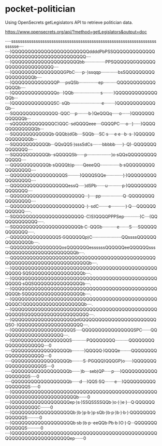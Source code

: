 # pocket-politician

Using OpenSecrets getLegislators API to retrieve politician data.

https://www.opensecrets.org/api/?method=getLegislators&output=doc

·····sssssssssssssssssssssssssssssssssssssssssssssssssssssssssssssssssssssse····
····)QQQQQQQQQQQQQQQQQQQQQQQQddddPbPSSQQQQQQQQQQQQQQQQQQQQQQQQQQQQQQQQQQQQQQ····
····)QQQQQQQQQQQQQQQQQQQQQbb·················PPSQQQQQQGQQQQQQQQQQQQQQQQQQQQQ····
····)QQQQQQQQQQQQQQQQGPbC······p··)ssqqp··············bsSQQQQQQQQQQQQQQQQQQb····
····)QQQQQQQQQQQQQQP·····psQSb················ep···········QQQQQQQQQQQQQQQQb····
····)QQQQQQQQQQQQQQo···)QQb······················s·········)QQQQQQQQQQQQQQQb···
····)QQQQQQQQQQQQQSC··sQb··························e·········)QQQQQQQQQQQQQb···
····SQQQQQQQQQQQQQQ··QQC····p·········b·)QeQQQq······o·······)QQQQQQQQQQQQQb···
····sQQQQQQQQQQQQQC)QQC··sdQQQQeee····GQQQPC·····o···)······)QQQQQQQQQQQQQQb···
····SQQQQQQQQQQQQb·QQQb)dGb····SQQb····SC·s·····e·e···b··s··)QQQQQQQQQQQQQQb···
····SQQQQQQQQQQQb···QQsQQS·)sssSdCs········bbbbb······)··Q)··QQQQQQQQQQQQQQ····
····SQQQQQQQQQQQb··sQQQQQSb······p····················)o·sQQsQQQQQQQQQQQQQQ····
····QQQQQQQQQQQQb·sQQQQb)p·······QeeeQQ················b·sQQQQQQQQQQQQQQQQQ····
····QQQQQQQQQQQQQQQQQS··········)QQQQSQQe··············)·)QQQQQQQQQQQQQQQQQ····
····QQQQQQQQQQQQQQQQQQessQ·····)dSPb·······u············p·)QQQQQQQQQQQQQQQQ····
····QQQQQQQQQQQQQQQQQQQQQQQ···)·····pp··················Q··QQQQQQQQQQQQQQQQ····
····QQQQQQQQQQQQQQQQQQQQQQQ··)··sdC········e············)·Q····QQQQQQQQQQQQ·····.
····SQQQQQQQQQQQQQQQQQQQQQQ··C)S)QQQQPPPSep·············)C····(QQQQQQQQQQQQ·····.
····SQQQQQQQQQQQQQQQQQQQQQb·C··QQGb············e········S·····SQQQQQQQQQQQQ·····.
.···QQQQQQQQQQQQQQQS·GQQQQQQp)C························QQssssQQQQQQQQQQQQQQb····.
····QQQQQQQQQQQQQQQQosQQQQQQQessssssQQQQQQeeQQQQQQsssQQQQQQQQQQQQQQQQQQQQQQb····.
····QQQQQQQQQQQQQQQQQQQQQQQQQQQQQQQQQQQQQQQQQQQQQQQQQQQQQQQQQQQQQQQQQQQQQQQb····.
····)QQQQQQQQQQQQQQQQQQQQQQQQQQQQQQQQQQQQQQQQQQQQQQQQQQ·SQSQQQQQQQQQQQQQQQQb····.
····)QQQQQQQQQQQQQQQQQQQQQQQQQQQQQQQQQQQQQQQQQQQQQQQQQQ·sQQSQQQQQQQQQQQQQQQb····.
····)QQQQQQQQQQQQQQQQQQQQQQQQQQQQQQQQQQQQQQQQQQQQQQQQQb·SQQQQQQQQQQQQQQQQQQb····.
····)QQQQQQQQQQQQQQQQQQQQQQQQQQQQQQQQQQQQQQQQQQQQQQQQQC)QQQQQQQQQQQQQQQQQQQb····.
····)QQQQQQQQQQQQQQQQQQQQQQQQQQQQQQQQQQQQQQQQQQQQQQQQQQSQQQQQQQQQQQQQQQQQQQQ····.
····)QQQQQQQQQQQQQQQQQQQQdGQQQQQQQQQQQQQQQQQQQQQQQQSO··)QQQQQQQQQQQQQQQQQQQQ····.
····)QQQQQQQQQQQQQQQQQQQS·····QQQQQQQQQQQQQQQQSPC·······QQQQQQQQQQQQQQQQQQQQ····.
····)QQ0QQQQQQQQQQQQQQQS············PQQQQQQQQ···········QQQQQQQQQQQQQQQQQQQQ····0
·····QQQQQQQQQQQQQQQQQQb··········)QQQQQ·)QQQQe·········QQQQQQQQQQQQQQQQQQQQ····0
·····QQQQQQQQQQQQQQQQQQb·········S··PGQQQ)QQQGP)o······)QQQQQQQQQQQQQQQQQQQS····0
·····QQQQQQQQQQQQQQQQQQb·······)b····seb)QP······p·····)QQQQQQQQQQQQQQQQQQS·····0
·····QQQQQQQQQQQQQQQQQQb······d····)QQS·SQ········e····)QQQQQQQQQQQQQQQQQS······0
····)QQQQQQQQQQQQQQQQQQQQQQQQQQQQQQQQQQQQQQQQQQQQQQQQQQQQQQQQQQQQQQQQQQQb·······0
····)QQQQQQQQQQQQQQQQQQep·)s·)SSQSSSSQQb·)o·(·)e·)···Q·QQQQQQQQQQQQQQQQC········0
····)QQQQQQQQQQQQQQQQQQQb·)b·)p·b·)p·sQb·)b·p·)b·)·b·)·QQQQQQQQQQQQQQS··········0
····)QQQQQQQQQQQQQQQQQQQb·sb·)b·p··eeQQb·Pb·b·)O·)·Q···QQQQQQQQQQQQQS···········0
····)QQQQQQQQQQQQQQQQQQQQQQQQQQQQQQQQQQQQQQQQQQQQQQQQQQQQQQQQQQQQQQQQQep·······0
                                                                                             
